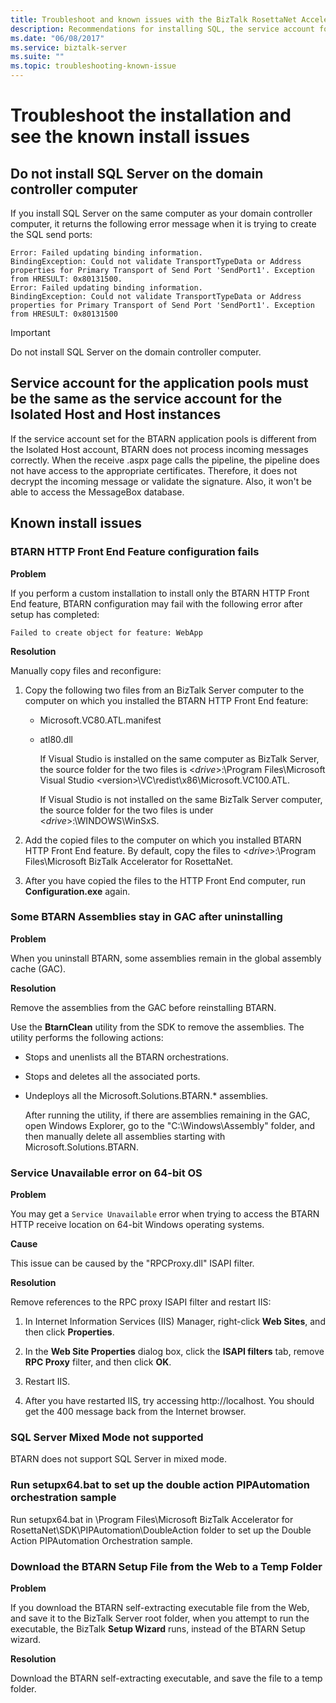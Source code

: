 ```yaml
---
title: Troubleshoot and known issues with the BizTalk RosettaNet Accelerator (BTARN) install on BizTalk Server"
description: Recommendations for installing SQL, the service account for the host instances, and known errors with the BTARN installation in BizTalk Server
ms.date: "06/08/2017"
ms.service: biztalk-server
ms.suite: ""
ms.topic: troubleshooting-known-issue
---
```



# Troubleshoot the installation and see the known install issues


## Do not install SQL Server on the domain controller computer  
 If you install SQL Server on the same computer as your domain controller computer, it returns the following error message when it is trying to create the SQL send ports:  

```
Error: Failed updating binding information.  
BindingException: Could not validate TransportTypeData or Address properties for Primary Transport of Send Port 'SendPort1'. Exception from HRESULT: 0x80131500.  
Error: Failed updating binding information.  
BindingException: Could not validate TransportTypeData or Address properties for Primary Transport of Send Port 'SendPort1'. Exception from HRESULT: 0x80131500  
```

> [!IMPORTANT]
>  Do not install SQL Server on the domain controller computer.  

## Service account for the application pools must be the same as the service account for the Isolated Host and Host instances  
 If the service account set for the BTARN application pools is different from the Isolated Host account, BTARN does not process incoming messages correctly. When the receive .aspx page calls the pipeline, the pipeline does not have access to the appropriate certificates. Therefore, it does not decrypt the incoming message or validate the signature. Also, it won't be able to access the MessageBox database.  


## Known install issues


### BTARN HTTP Front End Feature configuration fails  
 **Problem**  

 If you perform a custom installation to install only the BTARN HTTP Front End feature, BTARN configuration may fail with the following error after setup has completed: 

`Failed to create object for feature: WebApp`  

 **Resolution**  

Manually copy files and reconfigure: 

1. Copy the following two files from an BizTalk Server computer to the computer on which you installed the BTARN HTTP Front End feature:

   - Microsoft.VC80.ATL.manifest  

   - atl80.dll  

     If Visual Studio is installed on the same computer as BizTalk Server, the source folder for the two files is <*drive*>:\Program Files\Microsoft Visual Studio <version\>\VC\redist\x86\Microsoft.VC100.ATL.  

     If Visual Studio is not installed on the same BizTalk Server computer, the source folder for the two files is under <*drive*>:\WINDOWS\WinSxS.  

2. Add the copied files to the computer on which you installed BTARN HTTP Front End feature. By default, copy the files to <*drive*>:\Program Files\Microsoft BizTalk Accelerator for RosettaNet.  

3. After you have copied the files to the HTTP Front End computer, run **Configuration.exe** again.  

### Some BTARN Assemblies stay in GAC after uninstalling  
 **Problem**  

 When you uninstall BTARN, some assemblies remain in the global assembly cache (GAC).  

 **Resolution**  

 Remove the assemblies from the GAC before reinstalling BTARN.  

 Use the **BtarnClean** utility from the SDK to remove the assemblies. The utility performs the following actions:  

- Stops and unenlists all the BTARN orchestrations.  

- Stops and deletes all the associated ports.  

- Undeploys all the Microsoft.Solutions.BTARN.* assemblies.  

  After running the utility, if there are assemblies remaining in the GAC, open Windows Explorer, go to the "C:\Windows\Assembly" folder, and then manually delete all assemblies starting with Microsoft.Solutions.BTARN.  

### Service Unavailable error on 64-bit OS
 **Problem**  

 You may get a `Service Unavailable` error when trying to access the BTARN HTTP receive location on 64-bit Windows operating systems.  

 **Cause**  

 This issue can be caused by the "RPCProxy.dll" ISAPI filter.  

 **Resolution**  

Remove references to the RPC proxy ISAPI filter and restart IIS:

1.  In Internet Information Services (IIS) Manager, right-click **Web Sites**, and then click **Properties**.  

2.  In the **Web Site Properties** dialog box, click the **ISAPI filters** tab, remove **RPC Proxy** filter, and then click **OK**.  

3.  Restart IIS.  

4.  After you have restarted IIS, try accessing http://localhost. You should get the 400 message back from the Internet browser.  

### SQL Server Mixed Mode not supported  
BTARN does not support SQL Server in mixed mode.  

### Run setupx64.bat to set up the double action PIPAutomation orchestration sample 

Run setupx64.bat in \Program Files\Microsoft BizTalk Accelerator for RosettaNet\SDK\PIPAutomation\DoubleAction folder to set up the Double Action PIPAutomation Orchestration sample.

### Download the BTARN Setup File from the Web to a Temp Folder  
 **Problem**  

 If you download the BTARN self-extracting executable file from the Web, and save it to the BizTalk Server root folder, when you attempt to run the executable, the BizTalk **Setup Wizard** runs, instead of the BTARN Setup wizard.  

 **Resolution**  

 Download the BTARN self-extracting executable, and save the file to a temp folder.
